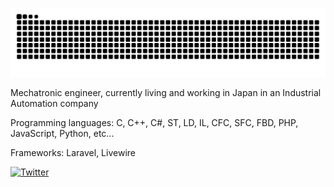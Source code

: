 ![Snake animation](https://github.com/heytalepazguato/heytalepazguato/blob/output/github-contribution-grid-snake-dark.svg)

Mechatronic engineer, currently living and working in Japan in an Industrial Automation company

Programming languages:
C, C++, C#, ST, LD, IL, CFC, SFC, FBD, PHP, JavaScript, Python, etc...

Frameworks:
Laravel, Livewire

[![Twitter](https://img.shields.io/twitter/follow/HeytalePazguato?style=social)](https://twitter.com/intent/follow?original_referer=https%3A%2F%2Fpublish.twitter.com%2F&ref_src=twsrc%5Etfw%7Ctwcamp%5Ebuttonembed%7Ctwterm%5Efollow%7Ctwgr%5EHeytalePazguato&region=follow_link&screen_name=HeytalePazguato)
